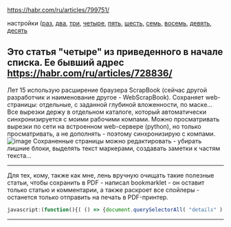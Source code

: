 https://habr.com/ru/articles/799751/

настройки ([раз](https://habr.com/ru/articles/727868/), [два](https://habr.com/ru/articles/731608/), [три](https://habr.com/ru/articles/735536/), [четыре](https://habr.com/ru/articles/728836/), [пять](https://habr.com/ru/articles/728696/), [шесть](https://habr.com/ru/articles/770400/), [семь](https://habr.com/ru/articles/776256/), [восемь](https://habr.com/ru/articles/777656/), [девять](https://habr.com/ru/articles/761798/), [десять](https://habr.com/ru/articles/778134/)

Это статья "четыре" из приведенного в начале списка.
Ее бывший адрес https://habr.com/ru/articles/728836/
---

Лет 15 использую расширение браузера ScrapBook (сейчас другой разработчик и наименование другое - WebScrapBook). Сохраняет web-страницы: отдельные, с заданной глубиной вложенности, по маске... Все вырезки держу в отдельном каталоге, который автоматически синхронизируется с моими рабочими компами. Можно просматривать вырезки по сети на встроенном web-сервере (python), но только просматривать, а не дополнять - поэтому синхронизирую с компами.
![image](https://github.com/user-attachments/assets/6c776319-7d36-423d-afe1-7e0219128a95)
Сохраненные страницы можно редактировать - убирать лишние блоки, выделять текст маркерами, создавать заметки к частям текста...

---

Для тех, кому, также как мне, лень вручную очищать такие полезные статьи, чтобы сохранить в PDF - написал bookmarklet - он оставит только статью и комментарии, а также раскроет все спойлеры - останется только отправить на печать в PDF-принтер.
```javascript
javascript:(function(){( () => {document.querySelectorAll( "details" ).forEach( i => i.setAttribute( "open", "" ) ); const dels = [".tm-base-layout__header",".tm-header",".tm-page__sidebar",".tm-comment-form",".tm-block_spacing-bottom",".tm-comment-navigation",".tm-footer-menu",".tm-footer",".tm-article-sticky-panel",];let el;for ( const s of dels ) {const els = document.querySelectorAll( s );if ( els ) for ( el of els ) el.remove();}el = document.querySelector( ".tm-page__main" );el.style.maxWidth = "100%";} )()})()
```

---

